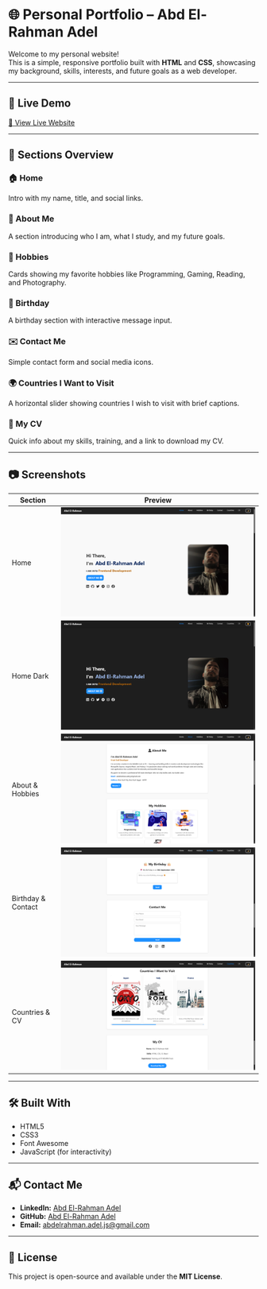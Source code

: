 # 🌐 Personal Portfolio – Abd El-Rahman Adel

Welcome to my personal website!  
This is a simple, responsive portfolio built with **HTML** and **CSS**, showcasing my background, skills, interests, and future goals as a web developer.

---

## 🔗 Live Demo

[🔴 View Live Website](https://abd-el-rahman-adel-dev.github.io/dev-portfolio/) <!-- ضع رابط الموقع بعد النشر -->

---

## 📁 Sections Overview

### 🏠 Home  
Intro with my name, title, and social links.

### 👤 About Me  
A section introducing who I am, what I study, and my future goals.

### 🧩 Hobbies  
Cards showing my favorite hobbies like Programming, Gaming, Reading, and Photography.

### 🎂 Birthday  
A birthday section with interactive message input.

### ✉️ Contact Me  
Simple contact form and social media icons.

### 🌍 Countries I Want to Visit  
A horizontal slider showing countries I wish to visit with brief captions.

### 📄 My CV  
Quick info about my skills, training, and a link to download my CV.

---

## 📷 Screenshots

| Section         | Preview                          |
|-----------------|----------------------------------|
| Home            | ![](./images/screenshot-1.png)   |
| Home Dark            | ![](./images/screenshot-dark-1.png)   |
| About & Hobbies | ![](./images/screenshot-2.png)   |
| Birthday & Contact | ![](./images/screenshot-3.png) |
| Countries & CV  | ![](./images/screenshot-4.png)   |

---

## 🛠 Built With

- HTML5  
- CSS3  
- Font Awesome  
- JavaScript (for interactivity)

---

## 📬 Contact Me

- **LinkedIn:** [Abd El-Rahman Adel](https://www.linkedin.com/in/abd-el-rahman-adel-dev)  
- **GitHub:** [Abd El-Rahman Adel](https://github.com/abd-el-rahman-adel-dev)  
- **Email:** abdelrahman.adel.js@gmail.com

---

## 📄 License

This project is open-source and available under the **MIT License**.
